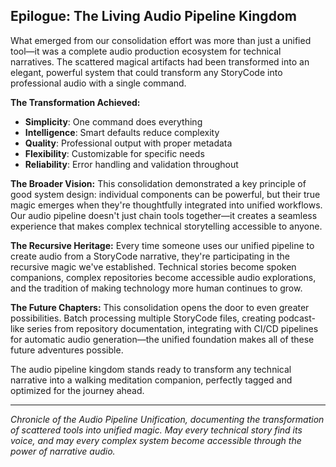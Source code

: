 ## Epilogue: The Living Audio Pipeline Kingdom

What emerged from our consolidation effort was more than just a unified tool—it was a complete audio production ecosystem for technical narratives. The scattered magical artifacts had been transformed into an elegant, powerful system that could transform any StoryCode into professional audio with a single command.

**The Transformation Achieved:**
- **Simplicity**: One command does everything
- **Intelligence**: Smart defaults reduce complexity
- **Quality**: Professional output with proper metadata
- **Flexibility**: Customizable for specific needs
- **Reliability**: Error handling and validation throughout

**The Broader Vision:**
This consolidation demonstrated a key principle of good system design: individual components can be powerful, but their true magic emerges when they're thoughtfully integrated into unified workflows. Our audio pipeline doesn't just chain tools together—it creates a seamless experience that makes complex technical storytelling accessible to anyone.

**The Recursive Heritage:**
Every time someone uses our unified pipeline to create audio from a StoryCode narrative, they're participating in the recursive magic we've established. Technical stories become spoken companions, complex repositories become accessible audio explorations, and the tradition of making technology more human continues to grow.

**The Future Chapters:**
This consolidation opens the door to even greater possibilities. Batch processing multiple StoryCode files, creating podcast-like series from repository documentation, integrating with CI/CD pipelines for automatic audio generation—the unified foundation makes all of these future adventures possible.

The audio pipeline kingdom stands ready to transform any technical narrative into a walking meditation companion, perfectly tagged and optimized for the journey ahead.

---

*Chronicle of the Audio Pipeline Unification, documenting the transformation of scattered tools into unified magic. May every technical story find its voice, and may every complex system become accessible through the power of narrative audio.*

